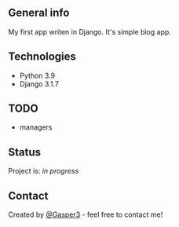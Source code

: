 ## General info
My first app writen in Django. It's simple blog app.

## Technologies
* Python 3.9
* Django 3.1.7

## TODO
* managers

## Status
Project is: _in progress_

## Contact
Created by [@Gasper3](https://github.com/Gasper3) - feel free to contact me!
